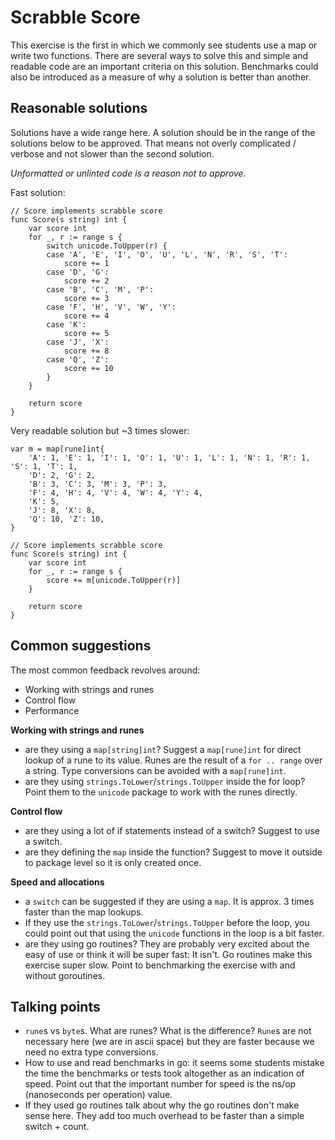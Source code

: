 # Scrabble Score

This exercise is the first in which we commonly see students use a map or write two functions. There are several ways to solve this and simple and readable code are an important criteria on this solution. Benchmarks could also be introduced as a measure of why a solution is better than another.

## Reasonable solutions

Solutions have a wide range here. A solution should be in the range of the solutions below to be approved. That means not 
overly complicated / verbose and not slower than the second solution.

_Unformatted or unlinted code is a reason not to approve._

Fast solution:
```
// Score implements scrabble score
func Score(s string) int {
	var score int
	for _, r := range s {
		switch unicode.ToUpper(r) {
		case 'A', 'E', 'I', 'O', 'U', 'L', 'N', 'R', 'S', 'T':
			score += 1
		case 'D', 'G':
			score += 2
		case 'B', 'C', 'M', 'P':
			score += 3
		case 'F', 'H', 'V', 'W', 'Y':
			score += 4
		case 'K':
			score += 5
		case 'J', 'X':
			score += 8
		case 'Q', 'Z':
			score += 10
		}
	}

	return score
}
```

Very readable solution but ~3 times slower:
```
var m = map[rune]int{
	'A': 1, 'E': 1, 'I': 1, 'O': 1, 'U': 1, 'L': 1, 'N': 1, 'R': 1, 'S': 1, 'T': 1,
	'D': 2, 'G': 2,
	'B': 3, 'C': 3, 'M': 3, 'P': 3,
	'F': 4, 'H': 4, 'V': 4, 'W': 4, 'Y': 4,
	'K': 5,
	'J': 8, 'X': 8,
	'Q': 10, 'Z': 10,
}

// Score implements scrabble score
func Score(s string) int {
	var score int
	for _, r := range s {
		score += m[unicode.ToUpper(r)]
	}

	return score
}
```

## Common suggestions

The most common feedback revolves around:

* Working with strings and runes
* Control flow
* Performance

**Working with strings and runes**

* are they using a `map[string]int`? Suggest a `map[rune]int` for direct lookup of a rune to its value. Runes are the result of a `for .. range` over a string. Type conversions can be avoided with a `map[rune]int`.
* are they using `strings.ToLower`/`strings.ToUpper` inside the for loop? Point them to the `unicode` package to work with the runes directly.

**Control flow**

* are they using a lot of if statements instead of a switch? Suggest to use a switch.
* are they defining the `map` inside the function? Suggest to move it outside to package level so it is only created once.

**Speed and allocations**

* a `switch` can be suggested if they are using a `map`. It is approx. 3 times faster than the map lookups.
* If they use the `strings.ToLower`/`strings.ToUpper` before the loop, you could point out that using the `unicode` functions in the loop is a bit faster.
* are they using go routines? They are probably very excited about the easy of use or think it will be super fast: It isn't. Go routines make this exercise super slow. Point to benchmarking the exercise with and without goroutines.

## Talking points

* `rune`s vs `byte`s. What are runes? What is the difference? `Rune`s are not necessary here (we are in ascii space) but they are faster because we need no extra type conversions.
* How to use and read benchmarks in go: it seems some students mistake the time the benchmarks or tests took altogether as an indication of speed. Point out that the important number for speed is the ns/op (nanoseconds per operation) value.
* If they used go routines talk about why the go routines don't make sense here. They add too much overhead to be faster than a simple switch + count.
